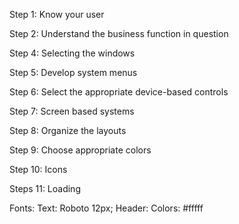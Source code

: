 Step 1: Know your user

Step 2: Understand the business function in question

Step 4: Selecting the windows

Step 5: Develop system menus

Step 6: Select the appropriate device-based controls

Step 7: Screen based systems

Step 8: Organize the layouts

Step 9: Choose appropriate colors

Step 10: Icons

Steps 11: Loading

Fonts: 
Text: Roboto 12px;
Header: 
Colors: #fffff


